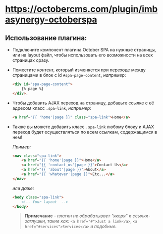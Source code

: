# https://octobercms.com/plugin/imbasynergy-octoberspa

## Использование плагина:
- Подключите компонент плагина October SPA на нужные страницы, или на layout файл,
чтобы использовать его возможности на всех страницах сразу.

- Поместите контент, который изменяется при переходе между страницами в блок с id `#spa-page-content`, *например*: 
    ```html
    <div id="spa-page-content">
        {% page %}
    </div>.
    ```
- Чтобы добавить AJAX переход на страницу, добавьте ссылке с её адресом класс `.spa-link`, *например*: 
    ```html
    <a href="{{ 'home'|page }}" class="spa-link">Home</a>
    ```
- Также вы можете добавить класс `.spa-link` любому блоку и AJAX переход будет
осуществляться по всем ссылкам, содержащимся в нем! 

    *Пример:*
    ```html
    <nav class="spa-link">
        <a href="{{ 'home'|page }}">Home</a>
        <a href="{{ 'contact_us'|page }}">Contact Us</a>
        <a href="{{ 'about'|page }}">About</a>
        <a href="{{ 'whatever'|page }}">Etc...</a>
    </nav>
    ```
    *или даже:*
    ```html
    <body class="spa-link">
        <!-- Your layout  -->
    </body>
    ```      
    
    >**Примечание** *- плагин не обрабатывает "якоря" и ссылки-заглушки, такие как:* 
    `<a href="#">Just a link</a>`, 
    `<a href="#services">Services</a>`
    *и подобные.*
